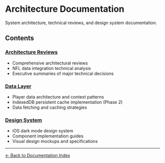 # Architecture Documentation

System architecture, technical reviews, and design system documentation.

## Contents

### [Architecture Reviews](./reviews/)
- Comprehensive architectural reviews
- NFL data integration technical analysis
- Executive summaries of major technical decisions

### [Data Layer](./data-layer/)
- Player data architecture and context patterns
- IndexedDB persistent cache implementation (Phase 2)
- Data fetching and caching strategies

### [Design System](./design-system/)
- iOS dark mode design system
- Component implementation guides
- Visual design mockups and specifications

---

[← Back to Documentation Index](../README.md)

